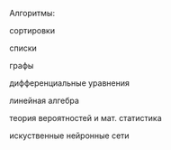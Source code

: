 Алгоритмы:

сортировки

списки

графы

дифференциальные уравнения

линейная алгебра

теория вероятностей и мат. статистика

искуственные нейронные сети
